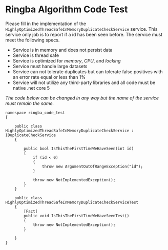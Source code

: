 # Ringba Algorithm Code Test

Please fill in the implementation of the `HighlyOptimizedThreadSafeInMemoryDuplicateCheckService` service. This service only job is to report if a id has been seen before. The service must meet the following specs.
- Service is in memory and does not persist data
- Service is thread safe
- Service is optimized for *memory*, *CPU*, and *locking*
- Service must handle large datasets
- Service can not tolerate duplicates but can tolerate false positives with an error rate equal or less than 1%
- Service will not utilize any third-party libraries and all code must be native .net core 5

_The code below can be changed in any way but the name of the service must remain the same._



```
namespace ringba_code_test
{

    public class HighlyOptimizedThreadSafeInMemoryDuplicateCheckService : IDuplicateCheckService
    {
       
        public bool IsThisTheFirstTimeWeHaveSeen(int id)
        {
            if (id < 0)
            {
                throw new ArgumentOutOfRangeException("id");
            }

            throw new NotImplementedException();
        }
    }

    public class HighlyOptimizedThreadSafeInMemoryDuplicateCheckServiceTest
    {
        [Fact]
        public void IsThisTheFirstTimeWeHaveSeenTest()
        {
            throw new NotImplementedException();
        }

    }
}
```
